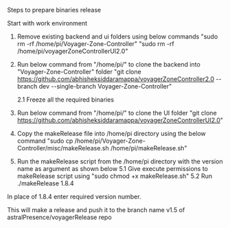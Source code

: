 Steps to prepare binaries release

Start with work environment

1. Remove existing backend and ui folders using below commands
"sudo rm -rf /home/pi/Voyager-Zone-Controller"
"sudo rm -rf /home/pi/voyagerZoneControllerUI2.0"

2. Run below command from "/home/pi/" to clone the backend into "Voyager-Zone-Controller" folder
"git clone  https://github.com/abhisheksiddaramappa/voyagerZoneController2.0 --branch dev --single-branch Voyager-Zone-Controller"

   2.1 Freeze all the required binaries 
   
   
3. Run below command from "/home/pi/" to clone the UI folder 
"git clone https://github.com/abhisheksiddaramappa/voyagerZoneControllerUI2.0"

4. Copy the makeRelease file into /home/pi directory using the below command
"sudo cp /home/pi/Voyager-Zone-Controller/misc/makeRelease.sh /home/pi/makeRelease.sh"



5. Run the makeRelease script from the /home/pi directory with the version name as argument as shown below
    5.1 Give execute permissions to makeRelease script using "sudo chmod +x makeRelease.sh"
    5.2 Run ./makeRelease 1.8.4
    
In place of 1.8.4 enter required version number. 

This will make a release and push it to the branch name v1.5 of astralPresence/voyagerRelease repo
